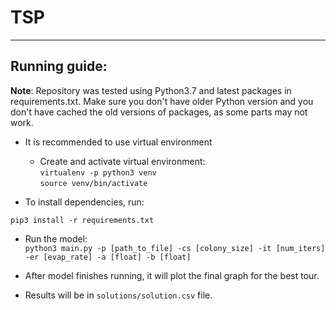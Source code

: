 # TSP
-------------------  
## Running guide:
__Note__: Repository was tested using Python3.7 and latest packages in requirements.txt. Make sure you don't have older Python version and you don't have cached the old versions of packages, as some parts may not work.

+ It is recommended to use virtual environment
  -  Create and activate virtual environment:  
```virtualenv -p python3 venv  ```  
```source venv/bin/activate ```

+ To install dependencies, run:  

```pip3 install -r requirements.txt```

+ Run the model:  
```python3 main.py -p [path_to_file] -cs [colony_size] -it [num_iters] -er [evap_rate] -a [float] -b [float]```

+ After model finishes running, it will plot the final graph for the best tour. 

+ Results will be in `solutions/solution.csv` file.  
